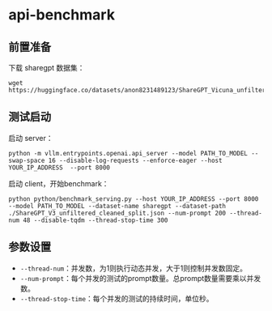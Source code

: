 # api-benchmark

## 前置准备

下载 sharegpt 数据集：

```shell
wget https://huggingface.co/datasets/anon8231489123/ShareGPT_Vicuna_unfiltered/resolve/main/ShareGPT_V3_unfiltered_cleaned_split.json
```

## 测试启动

启动 server：
```shell
python -m vllm.entrypoints.openai.api_server --model PATH_TO_MODEL --swap-space 16 --disable-log-requests --enforce-eager --host YOUR_IP_ADDRESS  --port 8000
```

启动 client，开始benchmark：
```shell
python python/benchmark_serving.py --host YOUR_IP_ADDRESS --port 8000 --model PATH_TO_MODEL --dataset-name sharegpt --dataset-path ./ShareGPT_V3_unfiltered_cleaned_split.json --num-prompt 200 --thread-num 48 --disable-tqdm --thread-stop-time 300
```

## 参数设置

- `--thread-num`：并发数，为1则执行动态并发，大于1则控制并发数固定。
- `--num-prompt`：每个并发的测试的prompt数量。总prompt数量需要乘以并发数。
- `--thread-stop-time`：每个并发的测试的持续时间，单位秒。